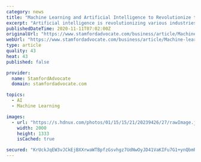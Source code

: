 ```yaml
---
category: news
title: "Machine Learning and Artificial Intelligence to Revolutionize the World of Art and Creativity"
excerpt: "Artificial intelligence is revolutionizing various industries, markets, and services. However, the creative industries and the art world have not yet been able to use the full potential of this technology."
publishedDateTime: 2020-11-11T07:02:00Z
originalUrl: "https://www.stamfordadvocate.com/business/article/Machine-learning-and-Artificial-Intelligence-to-15716085.php"
webUrl: "https://www.stamfordadvocate.com/business/article/Machine-learning-and-Artificial-Intelligence-to-15716085.php"
type: article
quality: 43
heat: 43
published: false

provider:
  name: StamfordAdvocate
  domain: stamfordadvocate.com

topics:
  - AI
  - Machine Learning

images:
  - url: "https://s.hdnux.com/photos/01/15/15/21/20239426/27/rawImage.jpg"
    width: 2000
    height: 1333
    isCached: true

secured: "KrUckJqEW3vJCkEjBXXrwaWTBpfzGsvhgz7UdNwOyJD41VaKIFu7G1+ynQbmRSqHGWM6/sOpvztFQU3OI/6zmtDFTzXTYk5FkPGucywTM6iiYLJRiW1sJEiGr3e2+spndAFizYkq10fUNRlSzbQBw2hTJbMGSoEbtBu52VXHPAGzwV8jhVJ9cvVMgyz/ZaC2wCVfyGsyewjNN0hQoipoW9d9bXEcOWEXnNehzTwZ+86UIiV3sHcfTkoDklKDTHyB4emnniNw6Nt6xWGwHoJY+oSVgaeqNFqPEQIxhFK4mz5iS2xJetISjieDHWd9vRh0nQR+WsGMtnQJC9cFuN2dFt5NTTUv8v8QClUbtP1PDa4=;DUdoMSoyL5a9XyhBT6v5uA=="
---
```


